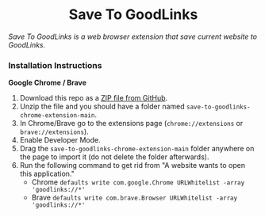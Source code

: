 <h1 align="center">Save To GoodLinks</h1>

*Save To GoodLinks is a web browser extension that save current website to GoodLinks.*

### Installation Instructions
**Google Chrome / Brave**
1. Download this repo as a [ZIP file from GitHub](https://github.com/YogevKr/save-to-goodlinks-chrome-extension/archive/main.zip).
1. Unzip the file and you should have a folder named `save-to-goodlinks-chrome-extension-main`.
1. In Chrome/Brave go to the extensions page (`chrome://extensions` or `brave://extensions`).
1. Enable Developer Mode.
1. Drag the `save-to-goodlinks-chrome-extension-main` folder anywhere on the page to import it (do not delete the folder afterwards).
1. Run the following command to get rid from "A website wants to open this application."
    * Chrome ```defaults write com.google.Chrome URLWhitelist -array 'goodlinks://*'```
    * Brave ```defaults write com.brave.Browser URLWhitelist -array 'goodlinks://*'```
